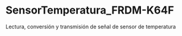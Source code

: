 SensorTemperatura_FRDM-K64F
===========================

Lectura, conversión y transmisión de señal de sensor de temperatura
